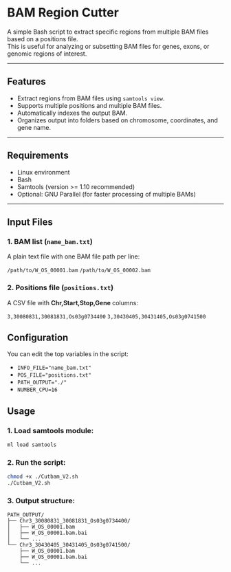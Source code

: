 # BAM Region Cutter

A simple Bash script to extract specific regions from multiple BAM files based on a positions file.  
This is useful for analyzing or subsetting BAM files for genes, exons, or genomic regions of interest.

---

## Features
- Extract regions from BAM files using `samtools view`.
- Supports multiple positions and multiple BAM files.
- Automatically indexes the output BAM.
- Organizes output into folders based on chromosome, coordinates, and gene name.

---

## Requirements
- Linux environment
- Bash
- Samtools (version >= 1.10 recommended)
- Optional: GNU Parallel (for faster processing of multiple BAMs)

---

## Input Files

### 1. BAM list (`name_bam.txt`)
A plain text file with one BAM file path per line:

```/path/to/W_OS_00001.bam```
```/path/to/W_OS_00002.bam```

### 2. Positions file (`positions.txt`)
A CSV file with **Chr,Start,Stop,Gene** columns:

```3,30080831,30081831,Os03g0734400```
```3,30430405,30431405,Os03g0741500```

## Configuration
You can edit the top variables in the script:

- `INFO_FILE="name_bam.txt"`
- `POS_FILE="positions.txt"`
- `PATH_OUTPUT="./"`
- `NUMBER_CPU=16`


## Usage
### 1. Load samtools module:
```bash
ml load samtools
```
### 2. Run the script:
```bash
chmod +x ./Cutbam_V2.sh
./Cutbam_V2.sh
```
### 3. Output structure:
```
PATH_OUTPUT/
├── Chr3_30080831_30081831_Os03g0734400/
│   ├── W_OS_00001.bam
│   ├── W_OS_00001.bam.bai
│   └── ...
└── Chr3_30430405_30431405_Os03g0741500/
    ├── W_OS_00001.bam
    ├── W_OS_00001.bam.bai
    └── ...
```
